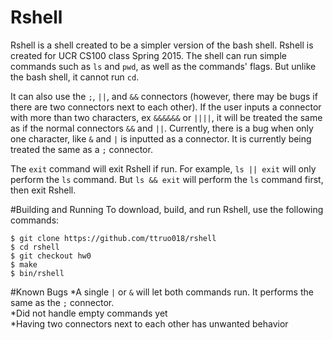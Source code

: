 # Rshell
Rshell is a shell created to be a simpler version of the bash shell. 
Rshell is created for UCR CS100 class Spring 2015.
The shell can run simple commands such as `ls` and `pwd`, as well as the commands' flags. 
But unlike the bash shell, it cannot run `cd`. 

It can also use the `;`, `||`, and `&&` connectors (however, there may be bugs if 
there are two connectors next to each other).
If the user inputs a connector with more than two characters, ex `&&&&&&` or `||||`, it will be treated the same
as if the normal connectors `&&` and `||`. Currently, there is a bug when only one character, like `&` and `|`
is inputted as a connector. It is currently being treated the same as a `;` connector.

The `exit` command will exit Rshell if run. 
For example, `ls || exit` will only perform the `ls` command.
But `ls && exit` will perform the `ls` command first, then exit Rshell.

#Building and Running
To download, build, and run Rshell, use the following commands:

`$ git clone https://github.com/ttruo018/rshell`   
`$ cd rshell`   
`$ git checkout hw0`   
`$ make`   
`$ bin/rshell`   

#Known Bugs
*A single `|` or `&` will let both commands run. 
It performs the same as the `;` connector.   
*Did not handle empty commands yet   
*Having two connectors next to each other has unwanted behavior

